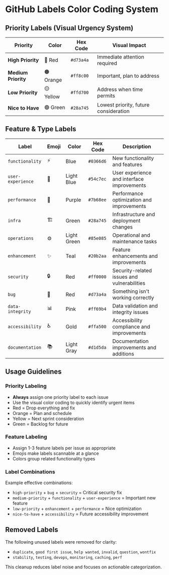 # GitHub Labels Color Coding System

## Priority Labels (Visual Urgency System)

| Priority | Color | Hex Code | Visual Impact |
|----------|-------|----------|---------------|
| **High Priority** | 🔴 Red | `#d73a4a` | Immediate attention required |
| **Medium Priority** | 🟠 Orange | `#ff8c00` | Important, plan to address |
| **Low Priority** | 🟡 Yellow | `#ffd700` | Address when time permits |
| **Nice to Have** | 🟢 Green | `#28a745` | Lowest priority, future consideration |

## Feature & Type Labels

| Label | Emoji | Color | Hex Code | Description |
|-------|-------|-------|----------|-------------|
| `functionality` | ⚡ | Blue | `#0366d6` | New functionality and features |
| `user-experience` | 🎨 | Light Blue | `#54c7ec` | User experience and interface improvements |
| `performance` | 🚀 | Purple | `#7b68ee` | Performance optimization and improvements |
| `infra` | 🏗️ | Green | `#28a745` | Infrastructure and deployment changes |
| `operations` | ⚙️ | Light Green | `#85e085` | Operational and maintenance tasks |
| `enhancement` | ✨ | Teal | `#20b2aa` | Feature enhancements and improvements |
| `security` | 🔒 | Red | `#ff0000` | Security-related issues and vulnerabilities |
| `bug` | 🐛 | Red | `#d73a4a` | Something isn't working correctly |
| `data-integrity` | 📊 | Pink | `#ff69b4` | Data validation and integrity issues |
| `accessibility` | ♿ | Gold | `#ffa500` | Accessibility compliance and improvements |
| `documentation` | 📚 | Light Gray | `#d1d5da` | Documentation improvements and additions |

## Usage Guidelines

### Priority Labeling
- **Always** assign one priority label to each issue
- Use the visual color coding to quickly identify urgent items
- Red = Drop everything and fix
- Orange = Plan and schedule
- Yellow = Next sprint consideration
- Green = Backlog for future

### Feature Labeling
- Assign 1-3 feature labels per issue as appropriate
- Emojis make labels scannable at a glance
- Colors group related functionality types

### Label Combinations
Example effective combinations:
- `high-priority` + `bug` + `security` = Critical security fix
- `medium-priority` + `functionality` + `user-experience` = Important new feature
- `low-priority` + `enhancement` + `performance` = Nice optimization
- `nice-to-have` + `accessibility` = Future accessibility improvement

## Removed Labels
The following unused labels were removed for clarity:
- `duplicate`, `good first issue`, `help wanted`, `invalid`, `question`, `wontfix`
- `stability`, `testing`, `devops`, `monitoring`, `caching`, `perf`

This cleanup reduces label noise and focuses on actionable categorization.
